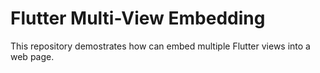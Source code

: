 # Flutter Multi-View Embedding

This repository demostrates how can embed multiple Flutter views into a web page.

